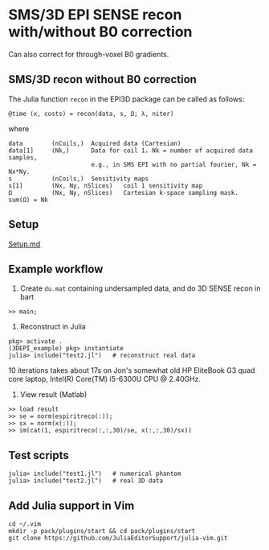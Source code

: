 # SMS/3D EPI SENSE recon with/without B0 correction

Can also correct for through-voxel B0 gradients.  


## SMS/3D recon without B0 correction

The Julia function `recon` in the EPI3D package can be called as follows:
```
@time (x, costs) = recon(data, s, Ω; λ, niter)
```
where 
```
data        (nCoils,)  Acquired data (Cartesian)
data[1]     (Nk,)      Data for coil 1. Nk = number of acquired data samples,
                       e.g., in SMS EPI with no partial fourier, Nk = Nx*Ny.
s           (nCoils,)  Sensitivity maps
s[1]        (Nx, Ny, nSlices)   coil 1 sensitivity map
Ω           (Nx, Ny, nSlices)   Cartesian k-space sampling mask. sum(Ω) = Nk
```

## Setup

[Setup.md](Setup.md)


## Example workflow

1. Create `du.mat` containing undersampled data,
and do 3D SENSE recon in bart
```
>> main;
```

1. Reconstruct in Julia
```
pkg> activate .
(3DEPI_example) pkg> instantiate
julia> include("test2.jl")   # reconstruct real data
```
10 iterations takes about 17s on Jon's somewhat old HP EliteBook G3 
quad core laptop, Intel(R) Core(TM) i5-6300U CPU @ 2.40GHz.


1. View result (Matlab)
```
>> load result
>> se = norm(espiritreco(:));
>> sx = norm(x(:));
>> im(cat(1, espiritreco(:,:,30)/se, x(:,:,30)/sx))
```


## Test scripts

```
julia> include("test1.jl")   # numerical phantom
julia> include("test2.jl")   # real 3D data
```


## Add Julia support in Vim

```
cd ~/.vim
mkdir -p pack/plugins/start && cd pack/plugins/start
git clone https://github.com/JuliaEditorSupport/julia-vim.git
```
